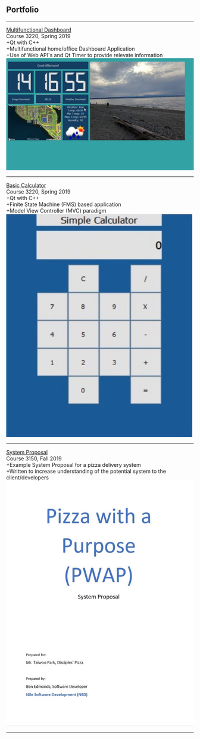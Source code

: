 ## Portfolio

---
[Multifunctional Dashboard](https://github.com/edmondsb/DesktopApplication)
<br>
Course 3220, Spring 2019
<br>
+Qt with C++
<br>
+Multifunctional home/office Dashboard Application
<br>
+Use of Web API's and Qt Timer to provide relevate information
<br>
<img src="images/DesktopApp.jpg?"/>

---
[Basic Calculator](https://github.com/edmondsb/BasicCalculator)
<br>
Course 3220, Spring 2019
<br>
+Qt with C++
<br>
+Finite State Machine (FMS) based application
<br>
+Model View Controller (MVC) paradigm
<br>
<img src="images/Calculator.jpg?" width= "500" height = "600"/>

---
[System Proposal](https://github.com/edmondsb/System-Proposal)
<br>
Course 3150, Fall 2019
<br>
+Example System Proposal for a pizza delivery system
<br>
+Written to increase understanding of the potential system to the client/developers 
<br>
<img src="images/CoverPage.JPG?"/>








---
